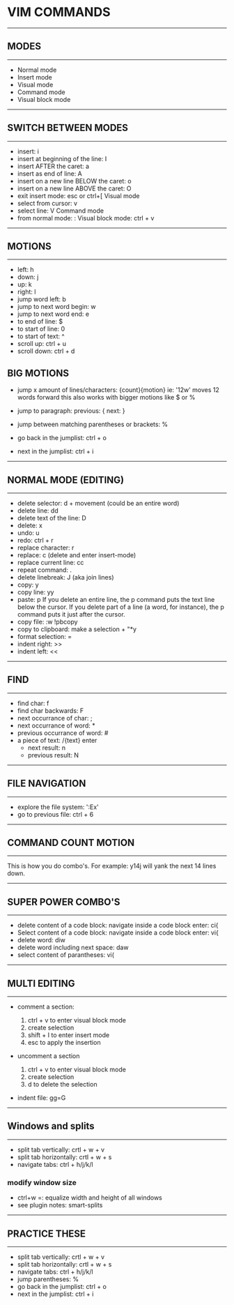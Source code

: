 # VIM COMMANDS

-----------------------
## MODES
-----------------------
- Normal mode
- Insert mode
- Visual mode 
- Command mode
- Visual block mode

-----------------------
## SWITCH BETWEEN MODES
-----------------------
- insert: i
- insert at beginning of the line: I
- insert AFTER the caret: a
- insert as end of line: A
- insert on a new line BELOW the caret: o
- insert on a new line ABOVE the caret: O
- exit insert mode: esc or ctrl+[
Visual mode
- select from cursor: v
- select line: V 
Command mode
- from normal mode: : 
Visual block mode: ctrl + v


-----------------------
## MOTIONS
-----------------------
- left: h
- down: j
- up: k
- right: l
- jump word left: b
- jump to next word begin: w
- jump to next word end: e
- to end of line: $ 
- to start of line: 0
- to start of text: ^
- scroll up: ctrl + u
- scroll down: ctrl + d


## BIG MOTIONS
- jump x amount of lines/characters: {count}{motion} 
	ie: '12w' moves 12 words forward
	this also works with bigger motions like $ or %
	
- jump to paragraph:
	previous: {
	next: }

- jump between matching parentheses or brackets: %
- go back in the jumplist: ctrl + o
- next in the jumplist: ctrl + i


-----------------------
## NORMAL MODE (EDITING) 
-----------------------
- delete selector: d + movement (could be an entire word)
- delete line: dd
- delete text of the line: D
- delete: x
- undo: u
- redo: ctrl + r
- replace character: r
- replace: c 
    (delete and enter insert-mode)
- replace current line: cc
- repeat command: .
- delete linebreak: J
    (aka join lines)
- copy: y
- copy line: yy
- paste: p
    If you delete an entire line, the p command puts the text line below
    the cursor. If you delete part of a line (a word, for instance), the p
    command puts it just after the cursor.
- copy file: :w !pbcopy
- copy to clipboard: make a selection + "*y
- format selection: =
- indent right: >>
- indent left: <<

-----------------------
## FIND
-----------------------
- find char: f
- find char backwards: F
- next occurrance of char: ;
- next occurrance of word: *
- previous occurrance of word: #
- a piece of text: /{text} enter
	- next result: n
	- previous result: N

-----------------------
## FILE NAVIGATION
-----------------------
- explore the file system: ':Ex'
- go to previous file: ctrl + 6

-----------------------
## COMMAND COUNT MOTION
-----------------------
This is how you do combo's. For example: y14j will yank the next 14 lines down.


-----------------------
## SUPER POWER COMBO'S
-----------------------
- delete content of a code block:
	navigate inside a code block
	enter: ci{
- Select content of a code block:
	navigate inside a code block
	enter: vi{
- delete word: diw
- delete word including next space: daw
- select content of parantheses: vi(

-----------------------
## MULTI EDITING
-----------------------
- comment a section:
    1. ctrl + v to enter visual block mode
    2. create selection
    3. shift + I to enter insert mode
    4. esc to apply the insertion
- uncomment a section
    1. ctrl + v to enter visual block mode
    2. create selection
    3. d to delete the selection

- indent file: gg=G

-----------------------
## Windows and splits
-----------------------
- split tab vertically: crtl + w + v
- split tab horizontally: crtl + w + s
- navigate tabs: ctrl + h/j/k/l

### modify window size
- ctrl+w =: equalize width and height of all windows
- see plugin notes: smart-splits

-----------------------
## PRACTICE THESE 
-----------------------
- split tab vertically: crtl + w + v
- split tab horizontally: crtl + w + s
- navigate tabs: ctrl + h/j/k/l
- jump parentheses: % 
- go back in the jumplist: ctrl + o
- next in the jumplist: ctrl + i


